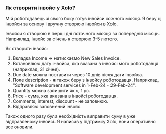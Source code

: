 ### Як створити інвойс у Xolo?

Мій роботодавець зі свого боку готує інвойси кожного місяця. Я беру ці інвойси за основу і вручну створюю інвойси в
Xolo.

Інвойси я створюю в перші дні поточного місяця за попередній місяць. Наприклад, інвойс за січень я створюю 3-5 лютого.

Як створити інвойс:

1. Вкладка Income -> натискаємо New Sales Invoice.
2. Встановлюю дату інвойса, яка вказана в інвойсі мого роботодавця (наприклад, 31 січня).
3. Due date можна поставити через 10 днів після дати інвойса.
4. Поле description - я також беру з інвойсу роботодавця. Наприклад, "Software development services in 1-Feb-24 -
   29-Feb-24".
5. Quantity можна залишити як є, 1 pc.
6. Price - сума, яка вказана в інвойсі роботодавця.
7. Comments, interest, discount - не заповнюю.
8. Відправляю заповнений інвойс.

Також одного разу була необхідність виправити суму в уже відправленому інвойсі. Я написав у підтримку Xolo, вони
оперативно все оновили.
